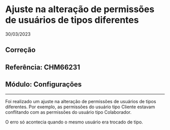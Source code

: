 # Ajuste na alteração de permissões de usuários de tipos diferentes
30/03/2023
## Correção
## Referência: CHM66231
## Módulo: Configurações
***

Foi realizado um ajuste na alteração de permissões de usuários de tipos diferentes. Por exemplo, as permissões do usuário tipo Cliente estavam conflitando com as permissões do usuário tipo Colaborador.

O erro só acontecia quando o mesmo usuário era trocado de tipo.